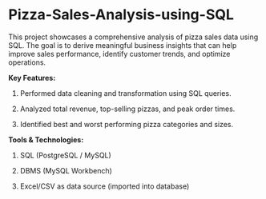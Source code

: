 # Pizza-Sales-Analysis-using-SQL
This project showcases a comprehensive analysis of pizza sales data using SQL. The goal is to derive meaningful business insights that can help improve sales performance, identify customer trends, and optimize operations.

**Key Features:**
1. Performed data cleaning and transformation using SQL queries.

2. Analyzed total revenue, top-selling pizzas, and peak order times.

3. Identified best and worst performing pizza categories and sizes.

**Tools & Technologies:**
1. SQL (PostgreSQL / MySQL)

2. DBMS (MySQL Workbench)

3. Excel/CSV as data source (imported into database)
